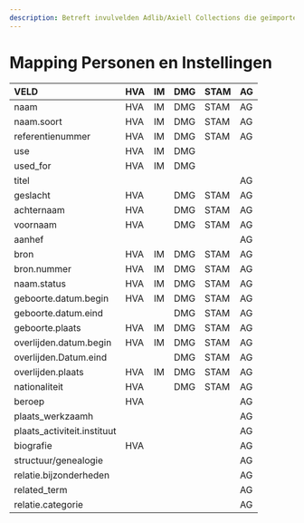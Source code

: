```yaml
---
description: Betreft invulvelden Adlib/Axiell Collections die geïmporteerd worden in DAMS
---
```


# Mapping Personen en Instellingen

| VELD | HVA | IM | DMG | STAM | AG |
| :--- | :--- | :--- | :--- | :--- | :--- |
| naam | HVA | IM | DMG | STAM | AG |
| naam.soort | HVA | IM | DMG | STAM | AG |
| referentienummer | HVA | IM | DMG | STAM | AG |
| use | HVA | IM | DMG |  |  |
| used\_for | HVA | IM | DMG |  |  |
| titel |  |  |  |  | AG |
| geslacht | HVA |  | DMG | STAM | AG |
| achternaam | HVA |  | DMG | STAM | AG |
| voornaam | HVA |  | DMG | STAM | AG |
| aanhef |  |  |  |  | AG |
| bron | HVA | IM | DMG | STAM | AG |
| bron.nummer | HVA | IM | DMG | STAM | AG |
| naam.status | HVA | IM | DMG | STAM | AG |
| geboorte.datum.begin | HVA | IM | DMG | STAM | AG |
| geboorte.datum.eind |  |  | DMG | STAM | AG |
| geboorte.plaats | HVA | IM | DMG | STAM | AG |
| overlijden.datum.begin | HVA | IM | DMG | STAM | AG |
| overlijden.Datum.eind |  |  | DMG | STAM | AG |
| overlijden.plaats | HVA | IM | DMG | STAM | AG |
| nationaliteit | HVA |  | DMG | STAM | AG |
| beroep | HVA |  |  |  | AG |
| plaats\_werkzaamh |  |  |  |  | AG |
| plaats\_activiteit.instituut |  |  |  |  | AG |
| biografie | HVA |  |  |  | AG |
| structuur/genealogie |  |  |  |  | AG |
| relatie.bijzonderheden |  |  |  |  | AG |
| related\_term |  |  |  |  | AG |
| relatie.categorie |  |  |  |  | AG |

